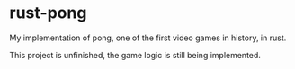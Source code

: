 # rust-pong
My implementation of pong, one of the first video games in history, in rust.

This project is unfinished, the game logic is still being implemented.
